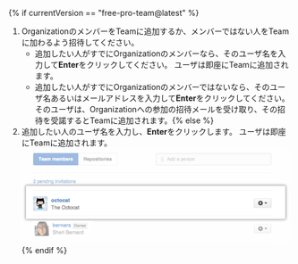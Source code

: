 {% if currentVersion == "free-pro-team@latest" %}
1. OrganizationのメンバーをTeamに追加するか、メンバーではない人をTeamに加わるよう招待してください。
   - 追加したい人がすでにOrganizationのメンバーなら、そのユーザ名を入力して**Enter**をクリックしてください。 ユーザは即座にTeamに追加されます。
   - 追加したい人がすでにOrganizationのメンバーではないなら、そのユーザ名あるいはメールアドレスを入力して**Enter**をクリックしてください。 そのユーザは、Organizationへの参加の招待メールを受け取り、その招待を受諾するとTeamに追加されます。{% else %}
1. 追加したい人のユーザ名を入力し、**Enter**をクリックします。 ユーザは即座にTeamに追加されます。 ![Teamメンバーの追加ポップアップ](/assets/images/help/organizations/Organization-add-team.png)
{% endif %}
